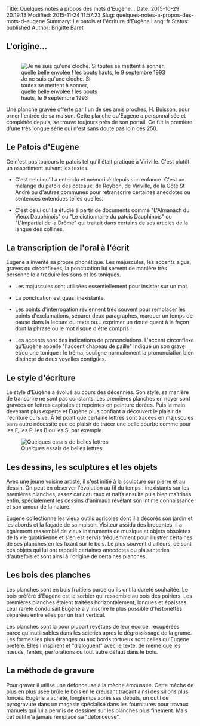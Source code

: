 Title: Quelques notes à propos des mots d'Eugène...
Date: 2015-10-29 20:19:13
Modified: 2015-11-24 11:57:23
Slug: quelques-notes-a-propos-des-mots-d-eugene
Summary: Le patois et l'écriture d'Eugène
Lang: fr
Status: published
Author: Brigitte Baret

## L'origine...

<figure class="image-block" style="float: right;">
  <img alt="Je ne suis qu&#x27;une cloche. Si toutes se mettent à sonner, quelle belle envolée ! les bouts hauts, le 9 septembre 1993 " src="{static}/images/entree.png">
  <figcaption style="max-width: 213px">Je ne suis qu&#x27;une cloche. Si toutes se mettent à sonner, quelle belle envolée ! les bouts hauts, le 9 septembre 1993 </figcaption>
</figure>


Une planche gravée offerte par l'un de ses amis proches, H. Buisson, pour orner l'entrée de sa maison. Cette planche qu'Eugène a personnalisée et complétée depuis, se trouve toujours près de son portail. Ce fut la première d'une très longue série qui n'est sans doute pas loin des 250.



## Le Patois d'Eugène

Ce n'est pas toujours le patois tel qu'il était pratiqué à Viriville. C'est plutôt un assortiment suivant les textes.

- C'est celui qu'il a entendu et mémorisé depuis son enfance. C'est un mélange du patois des coteaux, de Roybon, de Viriville, de la Côte St André ou d'autres communes pour retranscrire certaines anecdotes ou sentences entendues telles quelles.

- C'est celui qu'il a étudié à partir de documents comme "L'Almanach du Vieux Dauphinois" ou "Le dictionnaire du patois Dauphinois" ou "L'Impartial de la Drôme" qui traitait dans certains de ses articles de la langue des collines.



## La transcription de l'oral à l'écrit

Eugène a inventé sa propre phonétique. Les majuscules, les accents aigus, graves ou circonflexes, la ponctuation lui servent de manière très personnelle à traduire les sons et les toniques.


- Les majuscules sont utilisées essentiellement pour insister sur un mot.


- La ponctuation est quasi inexistante.

- Les points d'interrogation reviennent très souvent pour remplacer les points d'exclamations, séparer deux paragraphes, marquer un temps de pause dans la lecture du texte ou...  exprimer un doute quant à la façon dont la phrase ou le mot risque d'être compris !

- Les accents sont des indications de prononciations. L'accent circonflexe qu'Eugène appelle "l'accent chapeau de paille" indique un son grave et/ou une tonique : le tréma, souligne normalement la prononciation bien distincte de deux voyelles contigües.



## Le style d'écriture

Le style d'Eugène a évolué au cours des décennies. Son style, sa manière de transcrire ne sont pas constants. Les premières planches en noyer sont gravées en lettres capitales  et repeintes en peinture dorées. Puis la main devenant plus experte et Eugène plus confiant a découvert le plaisir de l'écriture cursive. À tel point que certaine lettres sont tracées en majuscules sans autre nécessité que ce plaisir de tracer une belle courbe comme pour les F, les P, les B ou les S, par exemple.


<figure class="image-block" style="float: center;">
  <img alt="Quelques essais de belles lettres" src="{static}/images/planche_88_verso.png">
  <figcaption style="max-width: 354px">Quelques essais de belles lettres</figcaption>
</figure>




## Les dessins, les sculptures et les objets

Avec une  jeune voisine artiste, il s'est initié à la sculpture sur pierre et  au dessin. On peut en observer l'évolution au fil du temps : inexistants sur les premières planches, assez caricaturaux et naïfs ensuite puis bien maîtrisés enfin, spécialement les dessins d'animaux révélant son intime connaissance et son amour de la nature.




Eugène collectionne les vieux outils agricoles dont il a décorés son jardin et les abords et la façade de sa maison. Visiteur assidu des brocantes, il a également rassemblé de vieux instruments de musique et objets obsolètes de la vie quotidienne et  s'en est servis fréquemment pour illustrer certaines de ses planches en les fixant sur le bois. Le plus souvent d'ailleurs, ce sont ces objets qui lui ont rappelé certaines anecdotes ou plaisanteries d'autrefois et sont ainsi à l'origine de certaines planches.



## Les bois des planches

Les planches sont en bois fruitiers parce qu'ils ont la dureté souhaitée. Le bois préféré d'Eugène est le sorbier qui ressemble au bois des poiriers. Les premières planches étaient traitées horizontalement, longues et épaisses. Leur rareté conduisait Eugène a y inscrire le plus possible d'historiettes séparées entre elles par un trait vertical.



Les planches sont la pour plupart revêtues de leur écorce, récupérées parce qu'inutilisables dans les scieries après le dégrossissage de la grume.  Les formes les plus étranges ou aux bords tortueux sont celles qu'Eugène préfère. Elles l'inspirent et "dialoguent" avec le texte, de même que les nœuds, fentes, perforations ou tout autre défaut dans le bois.




## La méthode de gravure

Pour graver il utilise une défonceuse à la mèche émoussée. Cette mèche de plus en plus usée brûle le bois en le creusant traçant ainsi des sillons plus foncés. Eugène a acheté, longtemps après ses débuts, un outil de pyrogravure dans un magasin spécialisé dans les fournitures pour travaux manuels qui lui a permis de dessiner sur les planches plus finement. Mais cet outil n'a jamais remplacé sa "défonceuse".


